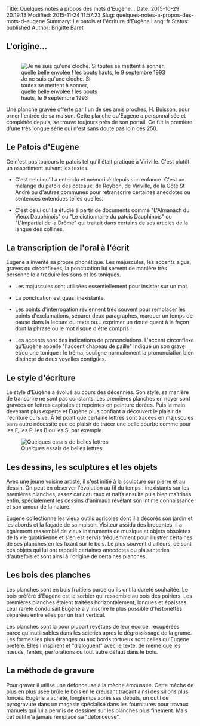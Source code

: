 Title: Quelques notes à propos des mots d'Eugène...
Date: 2015-10-29 20:19:13
Modified: 2015-11-24 11:57:23
Slug: quelques-notes-a-propos-des-mots-d-eugene
Summary: Le patois et l'écriture d'Eugène
Lang: fr
Status: published
Author: Brigitte Baret

## L'origine...

<figure class="image-block" style="float: right;">
  <img alt="Je ne suis qu&#x27;une cloche. Si toutes se mettent à sonner, quelle belle envolée ! les bouts hauts, le 9 septembre 1993 " src="{static}/images/entree.png">
  <figcaption style="max-width: 213px">Je ne suis qu&#x27;une cloche. Si toutes se mettent à sonner, quelle belle envolée ! les bouts hauts, le 9 septembre 1993 </figcaption>
</figure>


Une planche gravée offerte par l'un de ses amis proches, H. Buisson, pour orner l'entrée de sa maison. Cette planche qu'Eugène a personnalisée et complétée depuis, se trouve toujours près de son portail. Ce fut la première d'une très longue série qui n'est sans doute pas loin des 250.



## Le Patois d'Eugène

Ce n'est pas toujours le patois tel qu'il était pratiqué à Viriville. C'est plutôt un assortiment suivant les textes.

- C'est celui qu'il a entendu et mémorisé depuis son enfance. C'est un mélange du patois des coteaux, de Roybon, de Viriville, de la Côte St André ou d'autres communes pour retranscrire certaines anecdotes ou sentences entendues telles quelles.

- C'est celui qu'il a étudié à partir de documents comme "L'Almanach du Vieux Dauphinois" ou "Le dictionnaire du patois Dauphinois" ou "L'Impartial de la Drôme" qui traitait dans certains de ses articles de la langue des collines.



## La transcription de l'oral à l'écrit

Eugène a inventé sa propre phonétique. Les majuscules, les accents aigus, graves ou circonflexes, la ponctuation lui servent de manière très personnelle à traduire les sons et les toniques.


- Les majuscules sont utilisées essentiellement pour insister sur un mot.


- La ponctuation est quasi inexistante.

- Les points d'interrogation reviennent très souvent pour remplacer les points d'exclamations, séparer deux paragraphes, marquer un temps de pause dans la lecture du texte ou...  exprimer un doute quant à la façon dont la phrase ou le mot risque d'être compris !

- Les accents sont des indications de prononciations. L'accent circonflexe qu'Eugène appelle "l'accent chapeau de paille" indique un son grave et/ou une tonique : le tréma, souligne normalement la prononciation bien distincte de deux voyelles contigües.



## Le style d'écriture

Le style d'Eugène a évolué au cours des décennies. Son style, sa manière de transcrire ne sont pas constants. Les premières planches en noyer sont gravées en lettres capitales  et repeintes en peinture dorées. Puis la main devenant plus experte et Eugène plus confiant a découvert le plaisir de l'écriture cursive. À tel point que certaine lettres sont tracées en majuscules sans autre nécessité que ce plaisir de tracer une belle courbe comme pour les F, les P, les B ou les S, par exemple.


<figure class="image-block" style="float: center;">
  <img alt="Quelques essais de belles lettres" src="{static}/images/planche_88_verso.png">
  <figcaption style="max-width: 354px">Quelques essais de belles lettres</figcaption>
</figure>




## Les dessins, les sculptures et les objets

Avec une  jeune voisine artiste, il s'est initié à la sculpture sur pierre et  au dessin. On peut en observer l'évolution au fil du temps : inexistants sur les premières planches, assez caricaturaux et naïfs ensuite puis bien maîtrisés enfin, spécialement les dessins d'animaux révélant son intime connaissance et son amour de la nature.




Eugène collectionne les vieux outils agricoles dont il a décorés son jardin et les abords et la façade de sa maison. Visiteur assidu des brocantes, il a également rassemblé de vieux instruments de musique et objets obsolètes de la vie quotidienne et  s'en est servis fréquemment pour illustrer certaines de ses planches en les fixant sur le bois. Le plus souvent d'ailleurs, ce sont ces objets qui lui ont rappelé certaines anecdotes ou plaisanteries d'autrefois et sont ainsi à l'origine de certaines planches.



## Les bois des planches

Les planches sont en bois fruitiers parce qu'ils ont la dureté souhaitée. Le bois préféré d'Eugène est le sorbier qui ressemble au bois des poiriers. Les premières planches étaient traitées horizontalement, longues et épaisses. Leur rareté conduisait Eugène a y inscrire le plus possible d'historiettes séparées entre elles par un trait vertical.



Les planches sont la pour plupart revêtues de leur écorce, récupérées parce qu'inutilisables dans les scieries après le dégrossissage de la grume.  Les formes les plus étranges ou aux bords tortueux sont celles qu'Eugène préfère. Elles l'inspirent et "dialoguent" avec le texte, de même que les nœuds, fentes, perforations ou tout autre défaut dans le bois.




## La méthode de gravure

Pour graver il utilise une défonceuse à la mèche émoussée. Cette mèche de plus en plus usée brûle le bois en le creusant traçant ainsi des sillons plus foncés. Eugène a acheté, longtemps après ses débuts, un outil de pyrogravure dans un magasin spécialisé dans les fournitures pour travaux manuels qui lui a permis de dessiner sur les planches plus finement. Mais cet outil n'a jamais remplacé sa "défonceuse".


